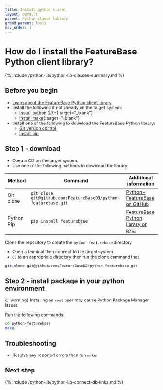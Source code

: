 ```yaml
---
title: Install python client
layout: default
parent: Python client library
grand_parent: Tools
nav_order: 1
---
```

# How do I install the FeatureBase Python client library?

{% include /python-lib/python-lib-classes-summary.md %}

## Before you begin

* [Learn about the FeatureBase Python client library](/docs/tools/python-client-library/python-client-home)
* Install the following if not already on the target system:
  * [Install python 3.7+](https://www.python.org/downloads/){:target="_blank"}
  * [Install make](https://www.gnu.org/software/make/){:target="_blank"}
* Install one of the following to download the FeatureBase Python library:
  * [Git version control](https://git-scm.com/book/en/v2/Getting-Started-Installing-Git)
  * [Install pip](https://pip.pypa.io/en/stable/installation/)

## Step 1 - download

* Open a CLI on the target system.
* Use one of the following methods to download the library:

| Method | Command | Additional information |
|---|---|---|
| Git clone | `git clone git@github.com:FeatureBaseDB/python-featurebase.git` | [Python-FeatureBase on GitHub](https://github.com/FeatureBaseDB/python-featurebase) |
| Python Pip | `pip install featurebase` | [FeatureBase Python library on pypi](https://pypi.org/project/featurebase/) |


Clone the repository to create the `python-featurebase` directory

* Open a terminal then connect to the target system
* `CD` to an appropriate directory then run the clone command that

```sh
git clone git@github.com:FeatureBaseDB/python-featurebase.git
```

## Step 2 - install package in your python environment

{: .warning}
Installing as `root` user may cause Python Package Manager issues

Run the following commands:

```sh
cd python-featurebase
make
```

## Troubleshooting

* Resolve any reported errors then run `make`.

## Next step

{% include /python-lib/python-lib-connect-db-links.md %}
